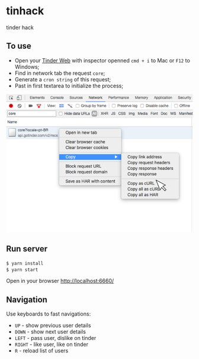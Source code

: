 # tinhack
tinder hack

## To use

- Open your [Tinder Web](https://tinder.com/) with inspector openned `cmd + i` to Mac or `F12` to Windows;
- Find in network tab the request `core`;
- Generate a `cron string` of this request;
- Past in first textarea to initialize the process;

![example](https://raw.githubusercontent.com/welingtonsampaio/tinder-hack/master/assets/images/example.png)


## Run server

```bash
$ yarn install
$ yarn start
```

Open in your browser [http://localhost:6660/](http://localhost:6660/)

## Navigation

Use keyboards to fast navigations:

- `UP` - show previous user details
- `DOWN` - show next user details
- `LEFT` - pass user, dislike on tinder
- `RIGHT` - like user, like on tinder
- `R` - reload list of users
